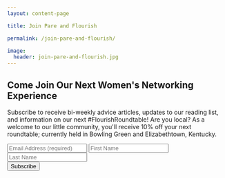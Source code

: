 ```yaml
---
layout: content-page

title: Join Pare and Flourish

permalink: /join-pare-and-flourish/

image:
  header: join-pare-and-flourish.jpg
---
```


## Come Join Our Next Women's Networking Experience

Subscribe to receive bi-weekly advice articles, updates to our reading list, and information on our next #FlourishRoundtable! Are you local? As a welcome to our little community, you'll receive 10% off your next roundtable; currently held in Bowling Green and Elizabethtown, Kentucky.

<div id="mc_page">
	<form action="//pareandflourish.us14.list-manage.com/subscribe/post?u=21b3326a4d3b41c8b98c42507&amp;id=32335e5912" method="post" id="mc-embedded-subscribe-form" name="mc-embedded-subscribe-form" class="validate" novalidate>
		<div id="mc_embed_signup_scroll">
			<input type="email" value="" placeholder="Email Address (required)" name="EMAIL" class="required email" id="mce-EMAIL" onfocus="if(this.value==this.defaultValue)this.value='';" onblur="if(this.value=='')this.value=this.defaultValue;">
			<input type="text" value="" placeholder="First Name" name="FNAME" class="" id="mce-FNAME" onfocus="if(this.value==this.defaultValue)this.value='';" onblur="if(this.value=='')this.value=this.defaultValue;">
			<input type="text" value="" placeholder="Last Name" name="LNAME" class="" id="mce-LNAME" onfocus="if(this.value==this.defaultValue)this.value='';" onblur="if(this.value=='')this.value=this.defaultValue;">
			<div id="mce-responses" class="clear">
				<div class="response" id="mce-error-response" style="display:none"></div>
				<div class="response" id="mce-success-response" style="display:none"></div>
			</div>
			<!-- real people should not fill this in and expect good things - do not remove this or risk form bot signups-->
			<div style="position: absolute; left: -5000px;" aria-hidden="true"><input type="text" name="b_21b3326a4d3b41c8b98c42507_32335e5912" tabindex="-1" value=""></div>
			<input type="submit" value="Subscribe" name="subscribe" id="mc-embedded-subscribe" class="button">
		</div>
	</form>
</div>